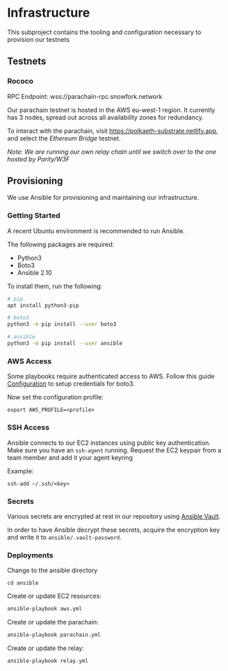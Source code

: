 # Infrastructure

This subproject contains the tooling and configuration necessary to provision our testnets

## Testnets

### Rococo

RPC Endpoint: wss://parachain-rpc.snowfork.network

Our parachain testnet is hosted in the AWS eu-west-1 region. It currently has 3 nodes, spread out across all availability zones for redundancy.

To interact with the parachain, visit https://polkaeth-substrate.netlify.app, and select the _Ethereum Bridge_ testnet.

_Note: We are running our own relay chain until we switch over to the one hosted by Parity/W3F_

## Provisioning

We use Ansible for provisioning and maintaining our infrastructure.

### Getting Started

A recent Ubuntu environment is recommended to run Ansible.

The following packages are required:

- Python3
- Boto3
- Ansible 2.10

To install them, run the following:

```bash
# pip
apt install python3-pip

# boto3
python3 -m pip install --user boto3

# ansible
python3 -m pip install --user ansible
```

### AWS Access

Some playbooks require authenticated access to AWS. Follow this guide [Configuration](https://boto3.amazonaws.com/v1/documentation/api/latest/guide/configuration.html#guide-configuration) to setup credentials for boto3.

Now set the configuration profile:

```
export AWS_PROFILE=<profile>
```

### SSH Access

Ansible connects to our EC2 instances using public key authentication. Make sure you have an `ssh-agent` running. Request the EC2 keypair from a team member and add it your agent keyring

Example:
```
ssh-add ~/.ssh/<key>
```

### Secrets

Various secrets are encrypted at rest in our repository using [Ansible Vault](https://docs.ansible.com/ansible/latest/user_guide/vault.html).

In order to have Ansible decrypt these secrets, acquire the encryption key and write it to `ansible/.vault-password`.

### Deployments

Change to the ansible directory
```
cd ansible
```

Create or update EC2 resources:

```bash
ansible-playbook aws.yml
```

Create or update the parachain:

```bash
ansible-playbook parachain.yml
```

Create or update the relay:

```bash
ansible-playbook relay.yml
```
